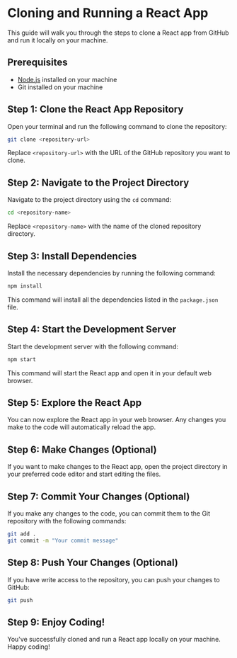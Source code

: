 # Cloning and Running a React App

This guide will walk you through the steps to clone a React app from GitHub and run it locally on your machine.

## Prerequisites

- [Node.js](https://nodejs.org/) installed on your machine
- Git installed on your machine

## Step 1: Clone the React App Repository

Open your terminal and run the following command to clone the repository:

```bash
git clone <repository-url>
```

Replace `<repository-url>` with the URL of the GitHub repository you want to clone.

## Step 2: Navigate to the Project Directory

Navigate to the project directory using the `cd` command:

```bash
cd <repository-name>
```

Replace `<repository-name>` with the name of the cloned repository directory.

## Step 3: Install Dependencies

Install the necessary dependencies by running the following command:

```bash
npm install
```

This command will install all the dependencies listed in the `package.json` file.

## Step 4: Start the Development Server

Start the development server with the following command:

```bash
npm start
```

This command will start the React app and open it in your default web browser.

## Step 5: Explore the React App

You can now explore the React app in your web browser. Any changes you make to the code will automatically reload the app.

## Step 6: Make Changes (Optional)

If you want to make changes to the React app, open the project directory in your preferred code editor and start editing the files.

## Step 7: Commit Your Changes (Optional)

If you make any changes to the code, you can commit them to the Git repository with the following commands:

```bash
git add .
git commit -m "Your commit message"
```

## Step 8: Push Your Changes (Optional)

If you have write access to the repository, you can push your changes to GitHub:

```bash
git push
```

## Step 9: Enjoy Coding!

You've successfully cloned and run a React app locally on your machine. Happy coding!

